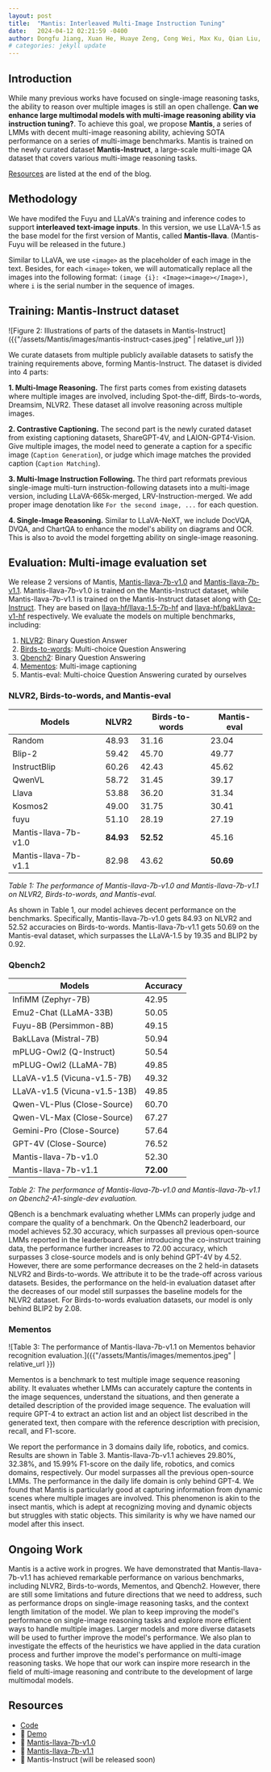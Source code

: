 ```yaml
---
layout: post
title:  "Mantis: Interleaved Multi-Image Instruction Tuning"
date:   2024-04-12 02:21:59 -0400
author: Dongfu Jiang, Xuan He, Huaye Zeng, Cong Wei, Max Ku, Qian Liu, Wenhu Chen
# categories: jekyll update
---
```


## Introduction

While many previous works have focused on single-image reasoning tasks, the ability to reason over multiple images is still an open challenge. **Can we enhance large multimodal models with multi-image reasoning ability via instruction tuning?**. To achieve this goal, we propose **Mantis**, a series of LMMs with decent multi-image reasoning ability, achieving SOTA performance on a series of multi-image benchmarks. Mantis is trained on the newly curated dataset **Mantis-Instruct**, a large-scale multi-image QA dataset that covers various multi-image reasoning tasks.

[Resources](##resources) are listed at the end of the blog.

## Methodology

We have modifed the Fuyu and LLaVA's training and inference codes to support **interleaved text-image inputs**. In this version, we use LLaVA-1.5 as the base model for the first version of Mantis, called **Mantis-llava**. (Mantis-Fuyu will be released in the future.)

Similar to LLaVA, we use `<image>` as the placeholder of each image in the text. Besides, for each `<image>` token, we will automatically replace all the images into the following format: `(image {i}: <Image><image></Image>)`, where `i` is the serial number in the sequence of images. 

## Training: Mantis-Instruct dataset

![Figure 2: Illustrations of parts of the datasets in Mantis-Instruct]({{"/assets/Mantis/images/mantis-instruct-cases.jpeg" | relative_url }})

We curate datasets from multiple publicly available datasets to satisfy the training requirements above, forming Mantis-Instruct. The dataset is divided into 4 parts:

**1. Multi-Image Reasoning.**
The first parts comes from existing datasets where multiple images are involved, including Spot-the-diff, Birds-to-words, Dreamsim, NLVR2. These dataset all involve reasoning across multiple images.

**2. Contrastive Captioning.**
The second part is the newly curated dataset from existing captioning datasets, ShareGPT-4V, and LAION-GPT4-Vision. Give multiple images, the model need to generate a caption for a specific image (`Caption Generation`), or judge which image matches the provided caption (`Caption Matching`).

**3. Multi-Image Instruction Following.**
The third part reformats previous single-image multi-turn instruction-following datasets into a multi-image version, including LLaVA-665k-merged, LRV-Instruction-merged. We add proper image denotation like `For the second image, ...` for each question. 

**4. Single-Image Reasoning.**
Similar to LLaVA-NeXT, we include DocVQA, DVQA, and ChartQA to enhance the model's ability on diagrams and OCR. This is also to avoid the model forgetting ability on single-image reasoning.

## Evaluation: Multi-image evaluation set

We release 2 versions of Mantis, [Mantis-llava-7b-v1.0](https://huggingface.co/TIGER-Lab/Mantis-llava-7b-v1.0) and [Mantis-llava-7b-v1.1](https://huggingface.co/TIGER-Lab/Mantis-llava-7b-v1.1). Mantis-llava-7b-v1.0 is trained on the Mantis-Instruct dataset, while Mantis-llava-7b-v1.1 is trained on the Mantis-Instruct dataset along with [Co-Instruct](https://co-instruct.github.io/). They are based on [llava-hf/llava-1.5-7b-hf](https://huggingface.co/llava-hf/llava-1.5-7b-hf) and [llava-hf/bakLlava-v1-hf](https://huggingface.co/llava-hf/bakLlava-v1-hf) respectively. We evaluate the models on multiple benchmarks, including:

1. [NLVR2](https://arxiv.org/abs/1811.00491): Binary Question Answer
2. [Birds-to-words](https://arxiv.org/abs/1909.04101): Multi-choice Question Answering
3. [Qbench2](https://arxiv.org/abs/2309.14181): Binary Question Answering
4. [Mementos](https://arxiv.org/abs/2401.10529): Multi-image captioning
5. Mantis-eval: Multi-choice Question Answering curated by ourselves 

### NLVR2, Birds-to-words, and Mantis-eval

| Models                | NLVR2     | Birds-to-words | Mantis-eval |
|-----------------------|-----------|----------------|------------|
| Random                | 48.93     | 31.16          | 23.04      |
| Blip-2                | 59.42     | 45.70          | 49.77      |
| InstructBlip          | 60.26     | 42.43          | 45.62      |
| QwenVL                | 58.72     | 31.45          | 39.17      |
| Llava                 | 53.88     | 36.20          | 31.34      |
| Kosmos2               | 49.00     | 31.75          | 30.41      |
| fuyu                  | 51.10     | 28.19          | 27.19      |
| Mantis-llava-7b-v1.0  | **84.93** | **52.52**      | 45.16      |
| Mantis-llava-7b-v1.1  | 82.98     | 43.62          | **50.69**  |

*Table 1: The performance of Mantis-llava-7b-v1.0 and Mantis-llava-7b-v1.1 on NLVR2, Birds-to-words, and Mantis-eval.*

As shown in Table 1, our model achieves decent performance on the benchmarks. Specifically, Mantis-llava-7b-v1.0 gets 84.93 on NLVR2 and 52.52 accuracies on Birds-to-words. Mantis-llava-7b-v1.1 gets 50.69 on the Mantis-eval dataset, which surpasses the LLaVA-1.5 by 19.35 and BLIP2 by 0.92.

### Qbench2

| Models                        | Accuracy   |
|-------------------------------|------------|
| InfiMM (Zephyr-7B)            | 42.95      |
| Emu2-Chat (LLaMA-33B)         | 50.05      |
| Fuyu-8B (Persimmon-8B)        | 49.15      |
| BakLLava (Mistral-7B)         | 50.94      |
| mPLUG-Owl2 (Q-Instruct)       | 50.54      |
| mPLUG-Owl2 (LLaMA-7B)         | 49.85      |
| LLaVA-v1.5 (Vicuna-v1.5-7B)   | 49.32      |
| LLaVA-v1.5 (Vicuna-v1.5-13B)  | 49.85      |
| Qwen-VL-Plus (Close-Source)   | 60.70      |
| Qwen-VL-Max (Close-Source)    | 67.27      |
| Gemini-Pro (Close-Source)     | 57.64      |
| GPT-4V (Close-Source)         | 76.52      |
| Mantis-llava-7b-v1.0          | 52.30      |
| Mantis-llava-7b-v1.1          | **72.00** |

*Table 2: The performance of Mantis-llava-7b-v1.0 and Mantis-llava-7b-v1.1 on Qbench2-A1-single-dev evaluation.*

QBench is a benchmark evaluating whether LMMs can properly judge and compare the quality of a benchmark.
On the Qbench2 leaderboard, our model achieves 52.30 accuracy, which surpasses all previous open-source LMMs reported in the leaderboard. After introducing the co-instruct training data, the performance further increases to 72.00 accuracy, which surpasses 3 close-source models and is only behind GPT-4V by 4.52. However, there are some performance decreases on the 2 held-in datasets NLVR2 and Birds-to-words. We attribute it to be the trade-off across various datasets. Besides, the performance on the held-in evaluation dataset after the decreases of our model still surpasses the baseline models for the NLVR2 dataset. For Birds-to-words evaluation datasets, our model is only behind BLIP2 by 2.08.

### Mementos

![Table 3: The performance of Mantis-llava-7b-v1.1 on Mementos behavior recognition evaluation.]({{"/assets/Mantis/images/mementos.jpeg" | relative_url }})

Mementos is a benchmark to test multiple image sequence reasoning ability. It evaluates whether LMMs can accurately capture the contents in the image sequences, understand the situations, and then generate a detailed description of the provided image sequence. The evaluation will require GPT-4 to extract an action list and an object list described in the generated text, then compare with the reference description with precision, recall, and F1-score.

We report the performance in 3 domains daily life, robotics, and comics. Results are shown in Table 3. Mantis-llava-7b-v1.1 achieves 29.80%, 32.38%, and 15.99% F1-score on the daily life, robotics, and comics domains, respectively. Our model surpasses all the previous open-source LMMs. The performance in the daily life domain is only behind GPT-4. We found that Mantis is particularly good at capturing information from dynamic scenes where multiple images are involved. This phenomenon is akin to the insect mantis, which is adept at recognizing moving and dynamic objects but struggles with static objects. This similarity is why we have named our model after this insect.

## Ongoing Work

Mantis is a active work in progres. We have demonstrated that Mantis-llava-7b-v1.1 has achieved remarkable performance on various benchmarks, including NLVR2, Birds-to-words, Mementos, and Qbench2. However, there are still some limitations and future directions that we need to address, such as performance drops on single-image reasoning tasks, and the context length limitation of the model. We plan to keep improving the model's performance on single-image reasoning tasks and explore more efficient ways to handle multiple images. Larger models and more diverse datasets will be used to further improve the model's performance.
We also plan to investigate the effects of the heuristics we have applied in the data curation process and further improve the model's performance on multi-image reasoning tasks. We hope that our work can inspire more research in the field of multi-image reasoning and contribute to the development of large multimodal models.

## Resources

- [Code](https://github.com/TIGER-AI-Lab/Mantis)
- 🤗 [Demo](https://huggingface.co/spaces/TIGER-Lab/Mantis)
- 🤗 [Mantis-llava-7b-v1.0](https://huggingface.co/TIGER-Lab/Mantis-llava-7b-v1.0)
- 🤗 [Mantis-llava-7b-v1.1](https://huggingface.co/TIGER-Lab/Mantis-llava-7b-v1.1)
- 🤗 Mantis-Instruct (will be released soon)
